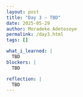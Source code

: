 ```yaml
---
layout: post
title: "Day 3 – TBD"
date: 2025-05-29
author: Moradeke Adetosoye
permalink: /day3.html
tags: []

what_i_learned: |
  TBD
blockers: |
  TBD

reflection: |
  TBD
---
```

